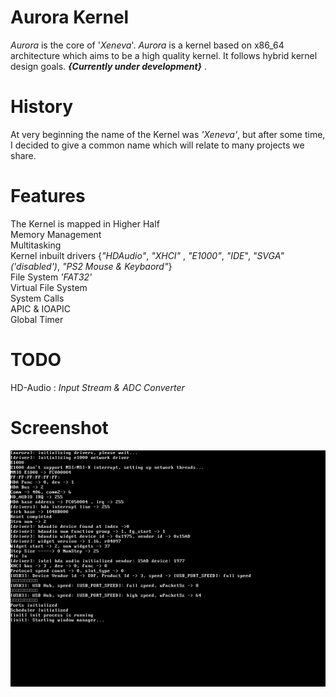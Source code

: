 # Aurora Kernel

_Aurora_ is the core of '_Xeneva_'. _Aurora_ is a kernel based on x86_64 architecture which aims to be a high quality kernel. It follows hybrid kernel design goals. __*{Currently under development}*__ .

# History
At very beginning the name of the Kernel was _'Xeneva'_, but after some time, I decided to give a common name which will relate to many projects we share. 

# Features

The Kernel is mapped in Higher Half <br>
Memory Management <br>
Multitasking <br>
Kernel inbuilt drivers {_"HDAudio"_, _"XHCI"_ , _"E1000"_, _"IDE_", _"SVGA"('disabled')_, _"PS2 Mouse & Keybaord"_}<br>
File System _'FAT32'_ <br>
Virtual File System <br>
System Calls <br>
APIC & IOAPIC <br>
Global Timer


# TODO
HD-Audio : _Input Stream & ADC Converter_

        
# Screenshot
![alt text](https://github.com/manaskamal/aurora-xeneva/blob/master/images/aurora_kernel.png?raw=true)




